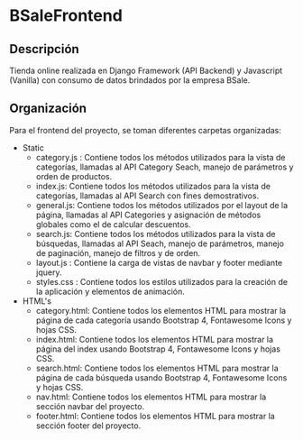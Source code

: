 # BSaleFrontend

## Descripción
Tienda online realizada en Django Framework (API Backend) y Javascript (Vanilla) con consumo de datos brindados por la empresa BSale.

 ## Organización
Para el frontend del proyecto, se toman diferentes carpetas organizadas:

- Static
    - category.js : Contiene todos los métodos utilizados para la vista de categorías, llamadas al API Category Seach, manejo de parámetros y orden de productos.
    - index.js: Contiene todos los métodos utilizados para la vista de categorías, llamadas al API Search con fines demostrativos.
    - general.js: Contiene todos los métodos utilizados por el layout de la página, llamadas al API Categories y asignación de métodos globales como el de calcular descuentos.
    - search.js: Contiene todos los métodos utilizados para la vista de búsquedas, llamadas al API Seach, manejo de parámetros, manejo de paginación, manejo de filtros y de orden.
    - layout.js : Contiene la carga de vistas de navbar y footer mediante jquery.
    - styles.css : Contiene todos los estilos utilizados para la creación de la aplicación y elementos de animación.
- HTML's
    - category.html: Contiene todos los elementos HTML para mostrar la página de cada categoría usando Bootstrap 4, Fontawesome Icons y hojas CSS.
    - index.html: Contiene todos los elementos HTML para mostrar la página del index usando Bootstrap 4, Fontawesome Icons y hojas CSS.
    - search.html: Contiene todos los elementos HTML para mostrar la página de cada búsqueda usando Bootstrap 4, Fontawesome Icons y hojas CSS.
    - nav.html: Contiene todos los elementos HTML para mostrar la sección navbar del proyecto.
    - footer.html: Contiene todos los elementos HTML para mostrar la sección footer del proyecto.